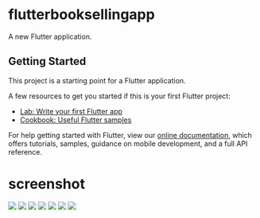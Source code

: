 # flutterbooksellingapp

A new Flutter application.

## Getting Started

This project is a starting point for a Flutter application.

A few resources to get you started if this is your first Flutter project:

- [Lab: Write your first Flutter app](https://flutter.dev/docs/get-started/codelab)
- [Cookbook: Useful Flutter samples](https://flutter.dev/docs/cookbook)

For help getting started with Flutter, view our
[online documentation](https://flutter.dev/docs), which offers tutorials,
samples, guidance on mobile development, and a full API reference.

# screenshot
![](images/Screenshot/login.jpg)
![](images/Screenshot/home_page.jpg)
![](images/Screenshot/category_products.jpg)
![](images/Screenshot/detail.jpg)
![](images/Screenshot/cart.jpg)
![](images/Screenshot/orders.jpg)
![](images/Screenshot/pament_card.jpg)
